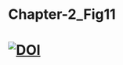 # Chapter-2_Fig11
# [![DOI](https://zenodo.org/badge/DOI/10.5281/zenodo.6352182.svg)](https://doi.org/10.5281/zenodo.6352182)

